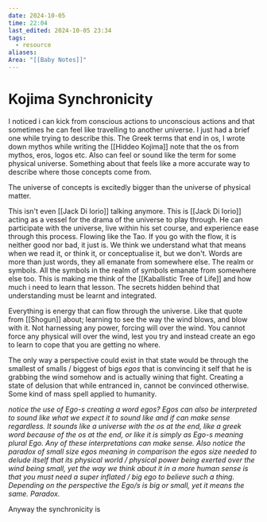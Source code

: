 ```yaml
---
date: 2024-10-05
time: 22:04
last_edited: 2024-10-05 23:34
tags:
  - resource
aliases: 
Area: "[[Baby Notes]]"
---
```

# Kojima Synchronicity
I noticed i can kick from conscious actions to unconscious actions and that sometimes he can feel like travelling to another universe. I just had a brief one while trying to describe this. The Greek terms that end in os, I wrote down mythos while writing the [[Hiddeo Kojima]] note that the os from mythos, eros, logos etc. Also can feel or sound like the term for some physical universe. Something about that feels like a more accurate way to describe where those concepts come from.

The universe of concepts is excitedly bigger than the universe of physical matter.

This isn't even [[Jack Di Iorio]] talking anymore. This is [[Jack Di Iorio]] acting as a vessel for the drama of the universe to play through. He can participate with the universe, live within his set course, and experience ease through this process.
Flowing like the Tao. If you go with the flow, it is neither good nor bad, it just is. We think we understand what that means when we read it, or think it, or conceptualise it, but we don't. Words are more than just words, they all emanate from somewhere else. The realm or symbols. All the symbols in the realm of symbols emanate from somewhere else too.
This is making me think of the [[Kaballistic Tree of Life]] and how much i need to learn that lesson. The secrets hidden behind that understanding must be learnt and integrated.

Everything is energy that can flow through the universe. Like that quote from [[Shogun]] about; learning to see the way the wind blows, and blow with it. Not harnessing any power, forcing will over the wind. You cannot force any physical will over the wind, lest you try and instead create an ego to learn to cope that you are getting no where.

The only way a perspective could exist in that state would be through the smallest of smalls / biggest of bigs *egos* that is convincing it self that he is grabbing the wind somehow and is actually wining that fight. Creating a state of delusion that while entranced in, cannot be convinced otherwise. Some kind of mass spell applied to humanity.

*notice the use of Ego-s creating a word egos? Egos can also be interpreted to sound like what we expect it to sound like and if can make sense regardless. It sounds like a universe with the os at the end, like a greek word because of the os at the end, or like it is simply as Ego-s meaning plural Ego.  Any of these interpretations can make sense. Also notice the paradox of small size egos meaning in comparison the egos size needed to delude itself that its physical world / physical power being exerted over the wind being small, yet the way we think about it in a more human sense is that you must need a super inflated / big ego to believe such a thing. Depending on the perspective the Ego/s is big or small, yet it means the same. Paradox.*

Anyway the synchronicity is
